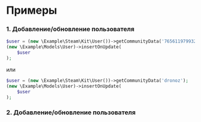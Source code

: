 # Примеры
### 1. Добавление/обновление пользователя
```php
$user = (new \Example\Steam\Kit\User())->getCommunityData('76561197993222972');
(new \Example\Models\User)->insertOnUpdate(
    $user
);
```
или
```php
$user = (new \Example\Steam\Kit\User())->getCommunityData('dronoz');
(new \Example\Models\User)->insertOnUpdate(
    $user
);
```
### 2. Добавление/обновление пользователя
